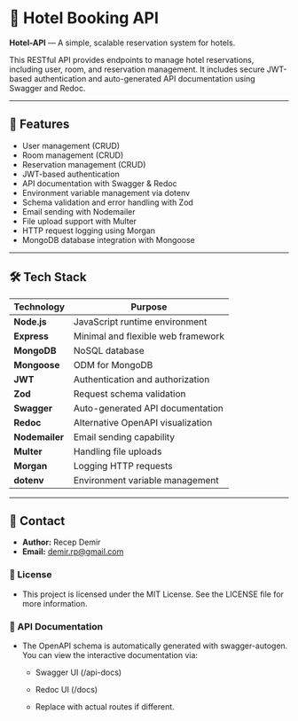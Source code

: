 # 🏨 Hotel Booking API

**Hotel-API** — A simple, scalable reservation system for hotels.

This RESTful API provides endpoints to manage hotel reservations, including user, room, and reservation management. It includes secure JWT-based authentication and auto-generated API documentation using Swagger and Redoc.


---

## 🚀 Features

- User management (CRUD)
- Room management (CRUD)
- Reservation management (CRUD)
- JWT-based authentication
- API documentation with Swagger & Redoc
- Environment variable management via dotenv
- Schema validation and error handling with Zod
- Email sending with Nodemailer
- File upload support with Multer
- HTTP request logging using Morgan
- MongoDB database integration with Mongoose

---

## 🛠️ Tech Stack

| Technology     | Purpose                            |
| -------------- | ---------------------------------- |
| **Node.js**    | JavaScript runtime environment     |
| **Express**    | Minimal and flexible web framework |
| **MongoDB**    | NoSQL database                     |
| **Mongoose**   | ODM for MongoDB                    |
| **JWT**        | Authentication and authorization   |
| **Zod**        | Request schema validation          |
| **Swagger**    | Auto-generated API documentation   |
| **Redoc**      | Alternative OpenAPI visualization  |
| **Nodemailer** | Email sending capability           |
| **Multer**     | Handling file uploads              |
| **Morgan**     | Logging HTTP requests              |
| **dotenv**     | Environment variable management    |

---

## 📧 Contact

- **Author:** Recep Demir
- **Email:** demir.rp@gmail.com

### 📄 License

- This project is licensed under the MIT License. See the LICENSE file for more information.

### 📘 API Documentation

- The OpenAPI schema is automatically generated with swagger-autogen. You can view the interactive documentation via:

  - Swagger UI (/api-docs)

  - Redoc UI (/docs)

  - Replace with actual routes if different.
